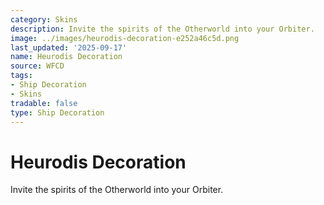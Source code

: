 ```yaml
---
category: Skins
description: Invite the spirits of the Otherworld into your Orbiter.
image: ../images/heurodis-decoration-e252a46c5d.png
last_updated: '2025-09-17'
name: Heurodis Decoration
source: WFCD
tags:
- Ship Decoration
- Skins
tradable: false
type: Ship Decoration
---
```


# Heurodis Decoration

Invite the spirits of the Otherworld into your Orbiter.

